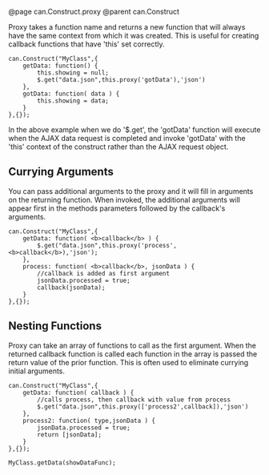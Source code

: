 @page can.Construct.proxy
@parent can.Construct

Proxy takes a function name and returns a new function that
will always have the same context from which it was created.
This is useful for creating callback functions that have 'this' 
set correctly.

	can.Construct("MyClass",{
		getData: function() {
			this.showing = null;
			$.get("data.json",this.proxy('gotData'),'json')
		},
		gotData: function( data ) {
			this.showing = data;
		}
	},{});
	
In the above example when we do '$.get', the 'gotData' function
will execute when the AJAX data request is completed and
invoke 'gotData' with the 'this' context of the construct rather
than the AJAX request object.

## Currying Arguments

You can pass additional arguments to the proxy and it will 
fill in arguments on the returning function.  When invoked,
the additional arguments will appear first in the methods
parameters followed by the callback's arguments.

	can.Construct("MyClass",{
		getData: function( <b>callback</b> ) {
			$.get("data.json",this.proxy('process',<b>callback</b>),'json');
		},
		process: function( <b>callback</b>, jsonData ) {
			//callback is added as first argument
			jsonData.processed = true;
			callback(jsonData);
		}
	},{});
	
## 	Nesting Functions

Proxy can take an array of functions to call as 
the first argument.  When the returned callback function
is called each function in the array is passed the return 
value of the prior function.  This is often used
to eliminate currying initial arguments.

	can.Construct("MyClass",{
		getData: function( callback ) {
			//calls process, then callback with value from process
			$.get("data.json",this.proxy(['process2',callback]),'json') 
		},
		process2: function( type,jsonData ) {
			jsonData.processed = true;
			return [jsonData];
		}
	},{});
	
	MyClass.getData(showDataFunc);
